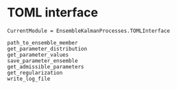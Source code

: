 # TOML interface

```@meta
CurrentModule = EnsembleKalmanProcesses.TOMLInterface
```

```@docs
path_to_ensemble_member
get_parameter_distribution
get_parameter_values
save_parameter_ensemble
get_admissible_parameters
get_regularization
write_log_file
```